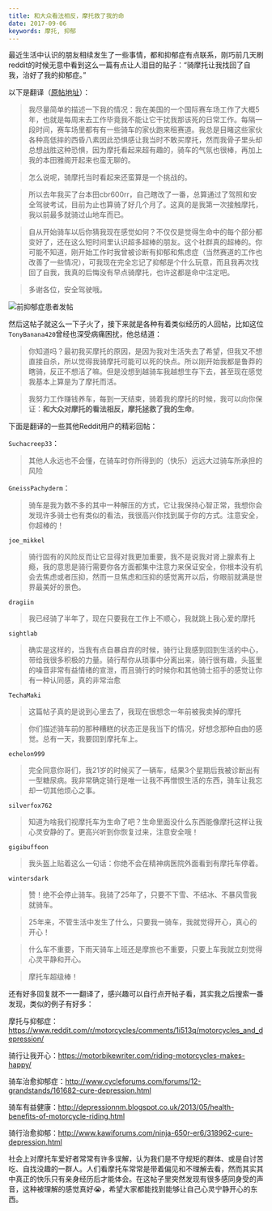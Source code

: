 ```yaml
---
title: 和大众看法相反，摩托救了我的命
date: 2017-09-06
keywords: 摩托, 抑郁
---
```


最近生活中认识的朋友相续发生了一些事情，都和抑郁症有点联系，刚巧前几天刷reddit的时候无意中看到这么一篇有点让人泪目的贴子：“骑摩托让我找回了自我，治好了我的抑郁症。”

以下是翻译（[原帖地址](https://www.reddit.com/r/motorcycles/comments/6q09x4/riding_a_motorcycle_has_allowed_me_to_find_myself/)）：

> 我尽量简单的描述一下我的情况：我在美国的一个国际赛车场工作了大概5年，也就是每周末去工作毕竟我不能让它干扰我那该死的日常工作。每隔一段时间，赛车场里都有有一些骑车的家伙跑来租赛道。我总是目睹这些家伙各种高低摔的西昏八素因此恐惧感让我当时不敢买摩托，然而我骨子里头却总想战胜这种恐惧，因为摩托看起来超有趣的，骑车的气氛也很棒，再加上我的本田雅阁开起来也蛮无聊的。

> 怎么说呢，骑摩托当时看起来还蛮算是一个挑战的。

> 所以去年我买了台本田cbr600rr，自己瞎改了一番，总算通过了驾照和安全驾驶考试，目前为止也算骑了好几个月了。这真的是我第一次接触摩托，我以前最多就骑过山地车而已。

> 自从开始骑车以后你猜我现在感觉如何？不仅仅是觉得生命中的每个部分都变好了，还在这么短时间里认识超多超棒的朋友。这个社群真的超棒的。你可能不知道，刚开始工作时我曾被诊断有抑郁和焦虑症（当然赛道的工作也改善了一些情况），可我现在完全忘记了抑郁是个什么玩意，而且我再次找回了自我，我真的后悔没有早点骑摩托，也许这都是命中注定吧。

> 多谢各位，安全驾驶哦。

![前抑郁症患者发帖](/resources/motorcycle-and-depression/screenshot-race-track-guy.jpg)

然后这帖子就这么一下子火了，接下来就是各种有着类似经历的人回帖，比如这位`TonyBanana420`曾经也深受病痛困扰，他总结道：

> 你知道吗？最初我买摩托的原因，是因为我对生活失去了希望，但我又不想直接自杀，所以觉得我骑摩托可能可以死的快点。所以刚开始我都是鲁莽的瞎骑，反正不想活了嘛。但是没想到越骑车我越想生存下去，甚至现在感觉我基本上算是为了摩托而活。

> 我努力工作赚钱养车，每到一天结束，骑着我的摩托的时候，我可以向你保证：**和大众对摩托的看法相反，摩托拯救了我的生命**。

下面是翻译的一些其他Reddit用户的精彩回帖：

`Suchacreep33`：

> 其他人永远也不会懂，在骑车时你所得到的（快乐）远远大过骑车所承担的风险

`GneissPachyderm`：

> 骑车是我为数不多的其中一种解压的方式，它让我保持心智正常，我想你会发现许多骑士也有类似的看法，我很高兴你找到属于你的方式。注意安全，你超棒的！

`joe_mikkel`

> 骑行固有的风险反而让它显得对我更加重要，我不是说我对肾上腺素有上瘾，我的意思是骑行需要你各方面都集中注意力来保证安全，你根本没有机会去焦虑或者压抑，然而一旦焦虑和压抑的感觉离开以后，你眼前就满是世界最美好的景色。

`dragiin`

> 我已经骑了半年了，现在只要我在工作上不顺心，我就跳上我心爱的摩托

`sightlab`

> 确实是这样的，当我有点自暴自弃的时候，骑行让我感到回到生活的中心，带给我很多积极的力量。骑行帮你从琐事中分离出来，骑行很有趣，头盔里的噪音非常有益情绪的宣泄，而且骑行的时候你和其他骑士招手的感觉让你有一种认同感，真的非常治愈

`TechaMaki`

> 这篇帖子真的是说到心里去了，我现在很想念一年前被我卖掉的摩托

> 你们描述骑车前的那种糟糕的状态正是我当下的情况，好想念那种自由的感觉。总有一天，我要回到摩托车上。

`echelon999`

> 完全同意你哥们，我21岁的时候买了一辆车，结果3个星期后我被诊断出有一型糖尿病。我非常确定骑行是唯一让我不再憎恨生活的东西，骑车让我忘却一切其他烦心之事。

`silverfox762`

> 知道为啥我们视摩托车为生命了吧？生命里面没什么东西能像摩托这样让我心灵安静的了。更高兴听到你恢复过来，注意安全哦！

`gigibuffoon`

> 我头盔上贴着这么一句话：你绝不会在精神病医院外面看到有摩托车停着。

`wintersdark`

> 赞！绝不会停止骑车。我骑了25年了，只要不下雪、不结冰、不暴风雪我就骑车。

> 25年来，不管生活中发生了什么，只要我一骑车，我就觉得开心，真心的开心！

> 什么车不重要，下雨天骑车上班还是摩旅也不重要，只要上车我就立刻觉得心灵平静和开心。

> 摩托车超级棒！

还有好多回复就不一一翻译了，感兴趣可以自行点开帖子看，其实我之后搜索一番发现，类似的例子有好多：

摩托与抑郁症：<https://www.reddit.com/r/motorcycles/comments/1i513q/motorcycles_and_depression/>

骑行让我开心：<https://motorbikewriter.com/riding-motorcycles-makes-happy/>

骑车治愈抑郁症：<http://www.cycleforums.com/forums/12-grandstands/161682-cure-depression.html>

骑车有益健康：<http://depressionnm.blogspot.co.uk/2013/05/health-benefits-of-motorcycle-riding.html>

骑行治愈抑郁：<http://www.kawiforums.com/ninja-650r-er6/318962-cure-depression.html>

社会上对摩托车爱好者常常有许多误解，认为我们是不守规矩的群体、或是自讨苦吃、自找没趣的一群人。人们看摩托车常常是带着偏见和不理解去看，然而其实其中真正的快乐只有亲身经历后才能体会。在这帖子里突然发现有很多感同身受的声音，这种被理解的感觉真好😭，希望大家都能找到能够让自己心灵宁静开心的东西。
